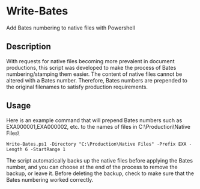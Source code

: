 # Write-Bates
Add Bates numbering to native files with Powershell

## Description
With requests for native files becoming more prevalent in document productions, this script was developed to make the process of Bates numbering/stamping them easier. The content of native files cannot be altered with a Bates number. Therefore, Bates numbers are prepended to the original filenames to satisfy production requirements.

## Usage
Here is an example command that will prepend Bates numbers such as EXA000001,EXA000002, etc. to the names of files in C:\Production\Native Files\
```
Write-Bates.ps1 -Directory "C:\Production\Native Files" -Prefix EXA -Length 6 -StartRange 1
```
The script automatically backs up the native files before applying the Bates number, and you can choose at the end of the process to remove the backup, or leave it. Before deleting the backup, check to make sure that the Bates numbering worked correctly.
